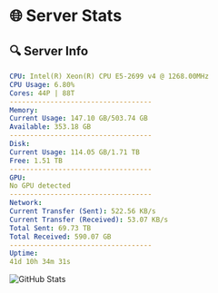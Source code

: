 # 🌐 Server Stats
## 🔍 Server Info
```yaml
CPU: Intel(R) Xeon(R) CPU E5-2699 v4 @ 1268.00MHz
CPU Usage: 6.80%
Cores: 44P | 88T
-----------------------------------
Memory:
Current Usage: 147.10 GB/503.74 GB
Available: 353.18 GB
-----------------------------------
Disk:
Current Usage: 114.05 GB/1.71 TB
Free: 1.51 TB
-----------------------------------
GPU:
No GPU detected
-----------------------------------
Network:
Current Transfer (Sent): 522.56 KB/s
Current Transfer (Received): 53.07 KB/s
Total Sent: 69.73 TB
Total Received: 590.07 GB
-----------------------------------
Uptime:
41d 10h 34m 31s
```
![GitHub Stats](https://img.shields.io/badge/Updated-2025-04-18_07:57:20-blue)